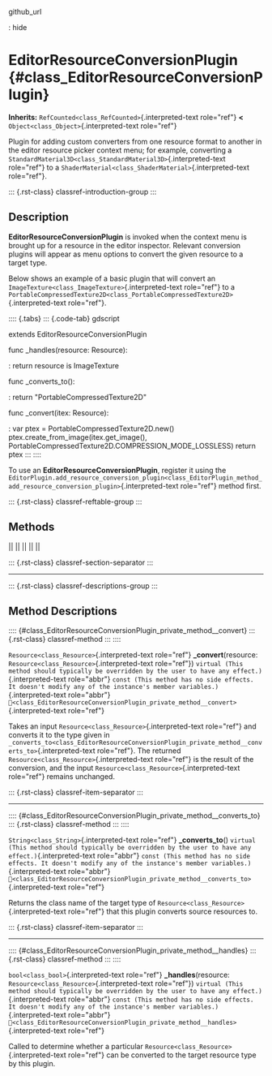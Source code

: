 github_url

:   hide

# EditorResourceConversionPlugin {#class_EditorResourceConversionPlugin}

**Inherits:** `RefCounted<class_RefCounted>`{.interpreted-text
role="ref"} **\<** `Object<class_Object>`{.interpreted-text role="ref"}

Plugin for adding custom converters from one resource format to another
in the editor resource picker context menu; for example, converting a
`StandardMaterial3D<class_StandardMaterial3D>`{.interpreted-text
role="ref"} to a
`ShaderMaterial<class_ShaderMaterial>`{.interpreted-text role="ref"}.

::: {.rst-class}
classref-introduction-group
:::

## Description

**EditorResourceConversionPlugin** is invoked when the context menu is
brought up for a resource in the editor inspector. Relevant conversion
plugins will appear as menu options to convert the given resource to a
target type.

Below shows an example of a basic plugin that will convert an
`ImageTexture<class_ImageTexture>`{.interpreted-text role="ref"} to a
`PortableCompressedTexture2D<class_PortableCompressedTexture2D>`{.interpreted-text
role="ref"}.

:::: {.tabs}
::: {.code-tab}
gdscript

extends EditorResourceConversionPlugin

func \_handles(resource: Resource):

:   return resource is ImageTexture

func \_converts_to():

:   return \"PortableCompressedTexture2D\"

func \_convert(itex: Resource):

:   var ptex = PortableCompressedTexture2D.new()
    ptex.create_from_image(itex.get_image(),
    PortableCompressedTexture2D.COMPRESSION_MODE_LOSSLESS) return ptex
:::
::::

To use an **EditorResourceConversionPlugin**, register it using the
`EditorPlugin.add_resource_conversion_plugin<class_EditorPlugin_method_add_resource_conversion_plugin>`{.interpreted-text
role="ref"} method first.

::: {.rst-class}
classref-reftable-group
:::

## Methods

||
||
||
||
||

::: {.rst-class}
classref-section-separator
:::

------------------------------------------------------------------------

::: {.rst-class}
classref-descriptions-group
:::

## Method Descriptions

:::: {#class_EditorResourceConversionPlugin_private_method__convert}
::: {.rst-class}
classref-method
:::
::::

`Resource<class_Resource>`{.interpreted-text role="ref"}
**\_convert**(resource: `Resource<class_Resource>`{.interpreted-text
role="ref"})
`virtual (This method should typically be overridden by the user to have any effect.)`{.interpreted-text
role="abbr"}
`const (This method has no side effects. It doesn't modify any of the instance's member variables.)`{.interpreted-text
role="abbr"}
`🔗<class_EditorResourceConversionPlugin_private_method__convert>`{.interpreted-text
role="ref"}

Takes an input `Resource<class_Resource>`{.interpreted-text role="ref"}
and converts it to the type given in
`_converts_to<class_EditorResourceConversionPlugin_private_method__converts_to>`{.interpreted-text
role="ref"}. The returned `Resource<class_Resource>`{.interpreted-text
role="ref"} is the result of the conversion, and the input
`Resource<class_Resource>`{.interpreted-text role="ref"} remains
unchanged.

::: {.rst-class}
classref-item-separator
:::

------------------------------------------------------------------------

:::: {#class_EditorResourceConversionPlugin_private_method__converts_to}
::: {.rst-class}
classref-method
:::
::::

`String<class_String>`{.interpreted-text role="ref"} **\_converts_to**()
`virtual (This method should typically be overridden by the user to have any effect.)`{.interpreted-text
role="abbr"}
`const (This method has no side effects. It doesn't modify any of the instance's member variables.)`{.interpreted-text
role="abbr"}
`🔗<class_EditorResourceConversionPlugin_private_method__converts_to>`{.interpreted-text
role="ref"}

Returns the class name of the target type of
`Resource<class_Resource>`{.interpreted-text role="ref"} that this
plugin converts source resources to.

::: {.rst-class}
classref-item-separator
:::

------------------------------------------------------------------------

:::: {#class_EditorResourceConversionPlugin_private_method__handles}
::: {.rst-class}
classref-method
:::
::::

`bool<class_bool>`{.interpreted-text role="ref"} **\_handles**(resource:
`Resource<class_Resource>`{.interpreted-text role="ref"})
`virtual (This method should typically be overridden by the user to have any effect.)`{.interpreted-text
role="abbr"}
`const (This method has no side effects. It doesn't modify any of the instance's member variables.)`{.interpreted-text
role="abbr"}
`🔗<class_EditorResourceConversionPlugin_private_method__handles>`{.interpreted-text
role="ref"}

Called to determine whether a particular
`Resource<class_Resource>`{.interpreted-text role="ref"} can be
converted to the target resource type by this plugin.
